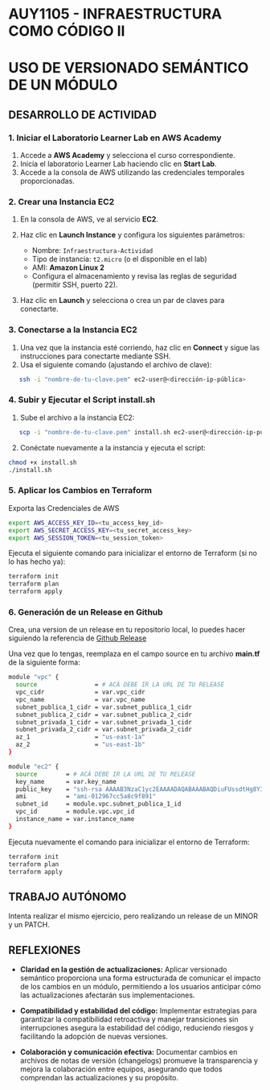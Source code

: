 # AUY1105 - INFRAESTRUCTURA COMO CÓDIGO II

# USO DE VERSIONADO SEMÁNTICO DE UN MÓDULO

## DESARROLLO DE ACTIVIDAD

### 1. Iniciar el Laboratorio Learner Lab en AWS Academy

1. Accede a **AWS Academy** y selecciona el curso correspondiente.  
2. Inicia el laboratorio Learner Lab haciendo clic en **Start Lab**.  
3. Accede a la consola de AWS utilizando las credenciales temporales proporcionadas.

### 2. Crear una Instancia EC2

1. En la consola de AWS, ve al servicio **EC2**.  
2. Haz clic en **Launch Instance** y configura los siguientes parámetros:
   - Nombre: `Infraestructura-Actividad`
   - Tipo de instancia: `t2.micro` (o el disponible en el lab)
   - AMI: **Amazon Linux 2**
   - Configura el almacenamiento y revisa las reglas de seguridad (permitir SSH, puerto 22).  

3. Haz clic en **Launch** y selecciona o crea un par de claves para conectarte.

### 3. Conectarse a la Instancia EC2

1. Una vez que la instancia esté corriendo, haz clic en **Connect** y sigue las instrucciones para conectarte mediante SSH.  
2. Usa el siguiente comando (ajustando el archivo de clave):

```bash
   ssh -i "nombre-de-tu-clave.pem" ec2-user@<dirección-ip-pública>
```

### 4. Subir y Ejecutar el Script install.sh

1. Sube el archivo a la instancia EC2:

```bash
   scp -i "nombre-de-tu-clave.pem" install.sh ec2-user@<dirección-ip-pública>:~
```

2. Conéctate nuevamente a la instancia y ejecuta el script:

```bash
chmod +x install.sh
./install.sh
```

### 5. Aplicar los Cambios en Terraform

Exporta las Credenciales de AWS 
```bash
export AWS_ACCESS_KEY_ID=<tu_access_key_id>
export AWS_SECRET_ACCESS_KEY=<tu_secret_access_key>
export AWS_SESSION_TOKEN=<tu_session_token>
```

Ejecuta el siguiente comando para inicializar el entorno de Terraform (si no lo has hecho ya):

```bash
terraform init
terraform plan
terraform apply
```

### 6. Generación de un Release en Github

Crea, una version de un release en tu repositorio local, lo puedes hacer siguiendo la referencia de [Github Release](https://docs.github.com/es/repositories/releasing-projects-on-github/managing-releases-in-a-repository)

Una vez que lo tengas, reemplaza en el campo source en tu archivo **main.tf** de la siguiente forma:

```bash
module "vpc" {
  source                = # ACÁ DEBE IR LA URL DE TU RELEASE
  vpc_cidr              = var.vpc_cidr
  vpc_name              = var.vpc_name
  subnet_publica_1_cidr = var.subnet_publica_1_cidr
  subnet_publica_2_cidr = var.subnet_publica_2_cidr
  subnet_privada_1_cidr = var.subnet_privada_1_cidr
  subnet_privada_2_cidr = var.subnet_privada_2_cidr
  az_1                  = "us-east-1a"
  az_2                  = "us-east-1b"
}

module "ec2" {
  source        = # ACÁ DEBE IR LA URL DE TU RELEASE
  key_name      = var.key_name
  public_key    = "ssh-rsa AAAAB3NzaC1yc2EAAAADAQABAAABAQDiuFUssdtHg8Y3rWGZFCSD58hSr4IqjFVKeid9d0G3bk7w99/AOyL/C45PnFodjOtD1eMndiCd40BqagdOYtKoieqlOTlmShrvE7N2A+MeaOP4CWLx7fj2MfekecPPFRAiMUCZk51SHxFr4oqX4Qhj8BkG1cG30p9QB+stfJKT3tUGczxUB1aor9qoLmPDTfaE4iSmNDscVmqQhX9jkppdzkg2ENh5cDO2EtLlHHxIodXLgetpWjBP68r90q/gwZV69XANcTWjZiZRyDmb9nIfQiZOO5C03FoG0GmTSZkAfvZdq7M2GsQSboln44VW/ukyQKFRVVepOCIHTaqcsjhV"
  ami           = "ami-012967cc5a8c9f891"
  subnet_id     = module.vpc.subnet_publica_1_id
  vpc_id        = module.vpc.vpc_id
  instance_name = var.instance_name
}
```

Ejecuta nuevamente el comando para inicializar el entorno de Terraform:

```bash
terraform init
terraform plan
terraform apply
```

## TRABAJO AUTÓNOMO

Intenta realizar el mismo ejercicio, pero realizando un release de un MINOR y un PATCH.

## REFLEXIONES

- **Claridad en la gestión de actualizaciones:** Aplicar versionado semántico proporciona una forma estructurada de comunicar el impacto de los cambios en un módulo, permitiendo a los usuarios anticipar cómo las actualizaciones afectarán sus implementaciones.

- **Compatibilidad y estabilidad del código:** Implementar estrategias para garantizar la compatibilidad retroactiva y manejar transiciones sin interrupciones asegura la estabilidad del código, reduciendo riesgos y facilitando la adopción de nuevas versiones.

- **Colaboración y comunicación efectiva:** Documentar cambios en archivos de notas de versión (changelogs) promueve la transparencia y mejora la colaboración entre equipos, asegurando que todos comprendan las actualizaciones y su propósito.